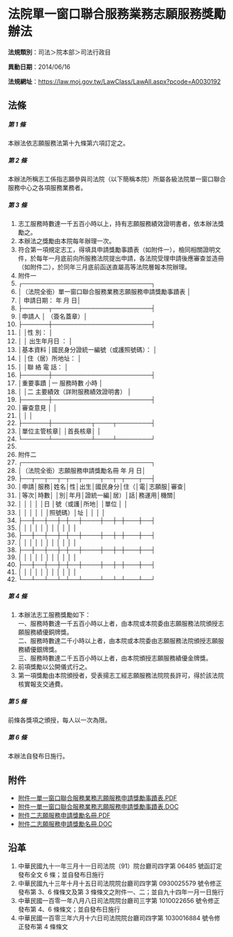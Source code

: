 # 法院單一窗口聯合服務業務志願服務獎勵辦法




**法規類別**：司法＞院本部＞司法行政目

**異動日期**：2014/06/16  

**法規網址**：https://law.moj.gov.tw/LawClass/LawAll.aspx?pcode=A0030192



## 法條
##### 第 1 條
本辦法依志願服務法第十九條第六項訂定之。

##### 第 2 條
本辦法所稱志工係指志願參與司法院（以下簡稱本院）所屬各級法院單一窗口聯合服務中心之各項服務業務者。

##### 第 3 條
1. 志工服務時數達一千五百小時以上，持有志願服務績效證明書者，依本辦法獎勵之。
1. 本辦法之獎勵由本院每年辦理一次。
1. 符合第一項規定志工，得填具申請獎勵事蹟表（如附件一），檢同相關證明文件，於每年一月底前向所服務法院提出申請，各法院受理申請後應審查並造冊（如附件二），於同年三月底前函送直屬高等法院層報本院辦理。
1. 附件一                                                          
1. ┌──────────────────────────────┐
1. │（法院全銜）單一窗口聯合服務業務志願服務申請獎勵事蹟表      │
1. │                                申請日期：    年    月    日│
1. ├──────┬───────────────────────┤
1. │申請人      │                                  （簽名蓋章）│
1. ├──────┼───────────────────────┤
1. │            │性          別：                              │
1. │            │  出生年月日  ：                              │
1. │基本資料    │國民身分證統一編號（或護照號碼）：            │
1. │            │住（居）所地址：                              │
1. │            │聯  絡  電  話：                              │
1. ├──────┼───────────────────────┤
1. │重要事蹟    │一  服務時數                  小時            │
1. │            │二  主要績效（詳附服務績效證明書）            │
1. ├──────┼───────────────────────┤
1. │審查意見    │                                              │
1. │            │                                              │
1. ├──────┼─────────┬────┬────────┤
1. │單位主管核章│                  │首長核章│                │
1. └──────┴─────────┴────┴────────┘
1. 
1. 附件二
1. ┌──────────────────────────────┐
1. │（法院全銜）志願服務申請獎勵名冊              年    月    日│
1. ├──┬──┬──┬─┬──┬────┬──┬─┬───┬──┤
1. │申請│服務│姓名│性│出生│國民身分│住（│電│志願服│審查│
1. │等次│時數│    │別│年月│證統一編│居）│話│務運用│機關│
1. │    │    │    │  │日  │號（或護│所地│  │單位  │    │
1. │    │    │    │  │    │照號碼）│址  │  │      │    │
1. ├──┼──┼──┼─┼──┼────┼──┼─┼───┼──┤
1. │    │    │    │  │    │        │    │  │      │    │
1. ├──┼──┼──┼─┼──┼────┼──┼─┼───┼──┤
1. │    │    │    │  │    │        │    │  │      │    │
1. ├──┼──┼──┼─┼──┼────┼──┼─┼───┼──┤
1. │    │    │    │  │    │        │    │  │      │    │
1. ├──┼──┼──┼─┼──┼────┼──┼─┼───┼──┤
1. │    │    │    │  │    │        │    │  │      │    │
1. └──┴──┴──┴─┴──┴────┴──┴─┴───┴──┘

##### 第 4 條
1. 本辦法志工服務獎勵如下：  
一、服務時數達一千五百小時以上者，由本院或本院委由志願服務法院頒授志願服務績優銅牌獎。  
二、服務時數達二千小時以上者，由本院或本院委由志願服務法院頒授志願服務績優銀牌獎。  
三、服務時數達二千五百小時以上者，由本院頒授志願服務績優金牌獎。
1. 前項獎勵以公開儀式行之。
1. 第一項獎勵由本院頒授者，受表揚志工經志願服務法院院長許可，得於該法院核實報支交通費。

##### 第 5 條
前條各獎項之頒授，每人以一次為限。

##### 第 6 條
本辦法自發布日施行。
## 附件
* [附件一單一窗口聯合服務業務志願服務申請獎勵事蹟表.PDF](https://law.moj.gov.tw/LawClass/LawGetFile.ashx?FileId=0000233328)
* [附件一單一窗口聯合服務業務志願服務申請獎勵事蹟表.DOC](https://law.moj.gov.tw/LawClass/LawGetFile.ashx?FileId=0000018720)
* [附件二志願服務申請獎勵名冊.PDF](https://law.moj.gov.tw/LawClass/LawGetFile.ashx?FileId=0000233329)
* [附件二志願服務申請獎勵名冊.DOC](https://law.moj.gov.tw/LawClass/LawGetFile.ashx?FileId=0000018721)
## 沿革
1. 中華民國九十一年三月十一日司法院（91）院台廳司四字第 06485  號函訂定發布全文 6  條；並自發布日施行
1. 中華民國九十三年十月十五日司法院院台廳司四字第 0930025579 號令修正發布第 3、6 條條文及第 3  條條文之附件一、二；並自九十四年一月一日施行
1. 中華民國一百零一年八月八日司法院院台廳司三字第 1010022656 號令修正發布第 4、6 條條文；並自發布日施行
1. 中華民國一百零三年六月十六日司法院院台廳司四字第 1030016884 號令修正發布第 4  條條文
